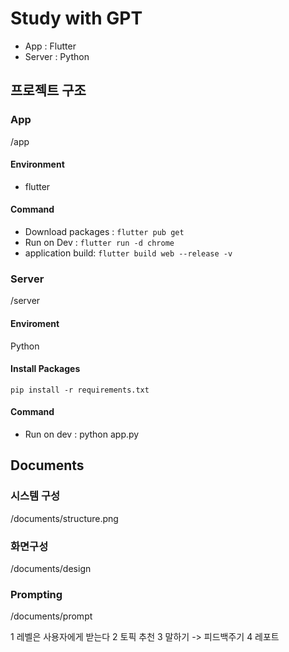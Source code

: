 # Study with GPT
- App : Flutter
- Server : Python

## 프로젝트 구조
### App
/app
#### Environment
- flutter
#### Command
- Download packages : `flutter pub get`
- Run on Dev : `flutter run -d chrome`
- application build: `flutter build web --release -v`

### Server
/server
#### Enviroment
Python
#### Install Packages
`pip install -r requirements.txt`
#### Command
- Run on dev : python app.py

## Documents
### 시스템 구성
/documents/structure.png
### 화면구성
/documents/design
### Prompting
/documents/prompt

1 레벨은 사용자에게 받는다
2 토픽 추천
3 말하기 -> 피드백주기
4 레포트
